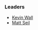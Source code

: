 ### Leaders

* [Kevin Wall](mailto:kevin.w.wall@gmail.com)
* [Matt Seil](mailto:xeno6696@gmail.com)
